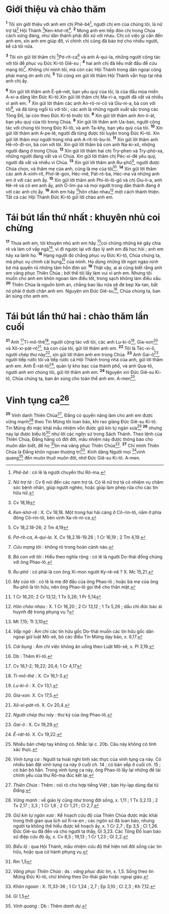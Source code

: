# Giới thiệu và chào thăm
<sup><b>1</b></sup> Tôi xin giới thiệu với anh em chị Phê-bê[^1], người chị em của chúng tôi, là nữ trợ tá[^2] Hội Thánh [^1*]Ken-khơ-rê[^3]. <sup><b>2</b></sup> Mong anh em tiếp đón chị trong Chúa cách xứng đáng, như dân thánh phải đối xử với nhau. Chị có việc gì cần đến anh em, xin anh em giúp đỡ, vì chính chị cũng đã bảo trợ cho nhiều người, kể cả tôi nữa.

<sup><b>3</b></sup> Tôi xin gửi lời thăm chị [^2*]Pơ-rít-ca[^4] và anh A-qui-la, những người cộng tác với tôi để phục vụ Đức Ki-tô Giê-su ; <sup><b>4</b></sup> hai anh chị đã liều mất đầu để cứu mạng tôi[^5]. Không chỉ mình tôi, mà còn các Hội Thánh trong dân ngoại cũng phải mang ơn anh chị. <sup><b>5</b></sup> Tôi cũng xin gửi lời thăm Hội Thánh vẫn họp tại nhà anh chị ấy.

<sup><b>6</b></sup> Xin gửi lời thăm anh Ê-pê-nét, bạn yêu quý của tôi, là của đầu mùa miền A-xi-a dâng lên Đức Ki-tô.Xin gửi lời thăm chị Ma-ri-a, người đã vất vả nhiều vì anh em. <sup><b>7</b></sup> Xin gửi lời thăm các anh An-rô-ni-cô và Giu-ni-a, bà con với tôi[^6], và đã từng ngồi tù với tôi ; các anh là những người xuất sắc trong các Tông Đồ, lại còn theo Đức Ki-tô trước tôi. <sup><b>8</b></sup> Xin gửi lời thăm anh Am-li-át, bạn yêu quý của tôi trong Chúa. <sup><b>9</b></sup> Xin gửi lời thăm anh Ua-ban, người cộng tác với chúng tôi trong Đức Ki-tô, và anh Ta-khy, bạn yêu quý của tôi. <sup><b>10</b></sup> Xin gửi lời thăm anh A-pe-lê, người đã từng được tôi luyện trong Đức Ki-tô. Xin gửi lời thăm mọi người trong nhà anh A-rít-tô-bu-lô. <sup><b>11</b></sup> Xin gửi lời thăm anh Hê-rô-đi-on, bà con với tôi. Xin gửi lời thăm bà con anh Na-ki-xô, những người đang ở trong Chúa. <sup><b>12</b></sup> Xin gửi lời thăm hai chị Try-phen và Try-phô-xa, những người đang vất vả vì Chúa. Xin gửi lời thăm chị Péc-xi-đê yêu quý, người đã vất vả nhiều vì Chúa. <sup><b>13</b></sup> Xin gửi lời thăm anh Ru-phô[^7], người được Chúa chọn, và thăm mẹ của anh, cũng là mẹ của tôi[^8]. <sup><b>14</b></sup> Xin gửi lời thăm các anh A-xinh-rít, Phơ-lê-gon, Héc-mê, Pát-rô-ba, Héc-ma và những anh em ở với các anh ấy. <sup><b>15</b></sup> Xin gửi lời thăm anh Phi-lô-lô-gô và chị Giu-li-a, anh Nê-rê và cô em anh ấy, anh Ô-lim-pa và mọi người trong dân thánh đang ở với các anh chị ấy. <sup><b>16</b></sup> Anh em hãy [^3*]hôn chào nhau[^9] một cách thánh thiện. Tất cả các Hội Thánh Đức Ki-tô gửi lời chào anh em.

# Tái bút lần thứ nhất : khuyên nhủ coi chừng
<sup><b>17</b></sup> Thưa anh em, tôi khuyên nhủ anh em hãy [^4*]coi chừng những kẻ gây chia rẽ và làm cớ vấp ngã[^10], vì đi ngược lại với đạo lý anh em đã học hỏi ; anh em hãy xa lánh họ. <sup><b>18</b></sup> Hạng người đó chẳng phục vụ Đức Ki-tô, Chúa chúng ta, mà phục vụ chính cái bụng[^11] của mình. Họ dùng những lời ngọt ngào nịnh bợ mà quyến rũ những tâm hồn đơn sơ. <sup><b>19</b></sup> Thật vậy, ai ai cũng biết rằng anh em vâng phục Thiên Chúa ; bởi thế tôi lấy làm vui vì anh em. Nhưng tôi muốn cho anh em khôn ngoan làm điều tốt, trong sạch không làm điều xấu. <sup><b>20</b></sup> Thiên Chúa là nguồn bình an, chẳng bao lâu nữa sẽ đè bẹp Xa-tan, bắt nó phải ở dưới chân anh em. Nguyện xin Đức Giê-su[^12], Chúa chúng ta, ban ân sủng cho anh em.

# Tái bút lần thứ hai : chào thăm lần cuối
<sup><b>21</b></sup> Anh [^5*]Ti-mô-thê[^13], người cộng tác với tôi, các anh Lu-ki-ô[^14], Gia-xon[^15] và Xô-xi-pát-rô[^16], bà con của tôi, gửi lời thăm anh em. <sup><b>22</b></sup> Tôi là Téc-xi-ô, người chép thư này[^17], xin gửi lời thăm anh em trong Chúa. <sup><b>23</b></sup> Anh Gai-ô[^18], người tiếp rước tôi và tiếp rước cả Hội Thánh trong nhà của anh, gửi lời thăm anh em. Anh Ê-rát-tô[^19], quản lý kho bạc của thành phố, và anh Qua-tô, người anh em chúng tôi, gửi lời thăm anh em. <sup><b>24</b></sup> Nguyện xin Đức Giê-su Ki-tô, Chúa chúng ta, ban ân sủng cho toàn thể anh em. A-men[^20].

# Vinh tụng ca[^21]
<sup><b>25</b></sup> Vinh danh Thiên Chúa[^22], Đấng có quyền năng làm cho anh em được vững mạnh[^23] theo Tin Mừng tôi loan báo, khi rao giảng Đức Giê-su Ki-tô. Tin Mừng đó mặc khải mầu nhiệm vốn được giữ kín tự ngàn xưa[^24] <sup><b>26</b></sup> nhưng nay lại được biểu lộ[^25] như lời các ngôn sứ trong Sách Thánh. Theo lệnh của Thiên Chúa, Đấng hằng có đời đời, mầu nhiệm này được thông báo cho muôn dân biết, để họ [^6*]tin mà vâng phục Thiên Chúa[^26]. <sup><b>27</b></sup> Chỉ mình Thiên Chúa là Đấng khôn ngoan thượng trí[^27]. Kính dâng Người mọi [^7*]vinh quang[^28] đến muôn thuở muôn đời, nhờ Đức Giê-su Ki-tô. A-men.

[^1]: <i>Phê-bê</i> : có lẽ là người chuyển thư Rô-ma.
[^2]: <i>Nữ trợ tá</i> : Cv 6 nói đến các nam trợ tá. Có lẽ nữ trợ tá có nhiệm vụ chăm sóc bệnh nhân, giúp người nghèo, hoặc giúp làm phép rửa cho các tín hữu nữ.
[^3]: <i>Ken-khơ-rê</i> : X. Cv 18,18. Một trong hai hải cảng ở Cô-rin-tô, nằm ở phía đông Cô-rin-tô, bên vịnh Xa-rô-ni-ca.
[^4]: <i>Pơ-rít-ca, A-qui-la.</i> X. Cv 18,2.18-19.26 ; 1 Cr 16,19 ; 2 Tm 4,19.
[^5]: <i>Cứu mạng tôi</i> : không rõ trong hoàn cảnh nào.
[^6]: <i>Bà con với tôi</i> : Hiểu theo nghĩa rộng : có lẽ là người Do-thái đồng chủng với ông Phao-lô.
[^7]: <i>Ru-phô</i> : có phải là con ông Xi-mon người Ky-rê-nê ? X. Mc 15,21.
[^8]: <i>Mẹ của tôi</i> : có lẽ là mẹ đỡ đầu của ông Phao-lô ; hoặc bà mẹ của ông Ru-phô là tín hữu, nên ông Phao-lô gọi thế cho thân mật.
[^9]: <i>Hôn chào nhau</i> : X. 1 Cr 16,20 ; 2 Cr 13,12 ; 1 Tx 5,26 ; dấu chỉ đức bác ái huynh đệ trong phụng vụ ?
[^10]: <i>Vấp ngã</i> : Ám chỉ các tín hữu gốc Do-thái muốn các tín hữu gốc dân ngoại giữ luật Mô-sê, bỏ các điều Tin Mừng dạy bảo, x. 6,17.
[^11]: <i>Cái bụng</i> : Ám chỉ việc không ăn uống theo Luật Mô-sê, x. Pl 3,19.
[^12]: Db : Thêm <i>Ki-tô</i>.
[^13]: <i>Ti-mô-thê</i> : X. Cv 16,1-3.
[^14]: <i>Lu-ki-ô</i> : X. Cv 13,1.
[^15]: <i>Gia-xon.</i> X. Cv 17,5.
[^16]: <i>Xô-xi-pát-rô</i>. X. Cv 20,4.
[^17]: <i>Người chép thư này</i> : thư ký của ông Phao-lô.
[^18]: <i>Gai-ô</i> : X. Cv 19,29.
[^19]: <i>Ê-rát-tô</i>. X. Cv 19,22.
[^20]: Nhiều bản chép tay không có. Nhắc lại c. 20b. Câu này không có tính xác thực.
[^21]: <i>Vinh tụng ca</i> : Người ta hoài nghi tính xác thực của vinh tụng ca này. Có nhiều bản đặt vinh tụng ca này ở cuối ch. 14 ; có bản xếp ở cuối ch. 15 ; có bản bỏ hẳn. Trong vinh tụng ca này, ông Phao-lô lấy lại những đề tài chính yếu của thư Rô-ma đúc kết lại.
[^22]: <i>Thiên Chúa</i> : Thêm : nói rõ cho hợp tiếng Việt ; bản Hy-lạp dùng đại từ <i>Đấng</i>.
[^23]: <i>Vững mạnh</i> : về giáo lý cũng như trong đời sống, x. 1,11 ; 1 Tx 3,2.13 ; 2 Tx 2,17 ; 3,3 ; 1 Cr 1,8 ; 2 Cr 1,21 ; Cl 2,7.
[^24]: <i>Giữ kín tự ngàn xưa</i> : Kế hoạch cứu độ của Thiên Chúa được mặc khải trong thời gian qua lịch sử Ít-ra-en ; các ngôn sứ đã loan báo, nhưng người ta không thể hiểu được kế hoạch ấy, x. 1 Cr 2,7 ; Ep 3,5 ; Cl 1,26. Đức Giê-su đã đến và cho người ta thấy, Gl 3,23. Các Tông Đồ loan báo sứ điệp cứu độ ấy, x. Cv 8,5 ; 19,13 ; 1 Cr 1,23 ; Gl 2,2.
[^25]: <i>Biểu lộ</i> : qua Hội Thánh, mầu nhiệm cứu độ thể hiện nơi đời sống các tín hữu, hoặc qua cử hành phụng vụ.
[^26]: <i>Vâng phục Thiên Chúa</i> : ds : <i>vâng phục đức tin</i>, x. 1,5. Sống theo tin Mừng Đức Ki-tô, chứ không theo Do-thái giáo hoặc ngoại giáo.
[^27]: <i>Khôn ngoan</i> : X. 11,33-36 ; 1 Cr 1,24 ; 2,7 ; Ep 3,10 ; Cl 2,3 ; Kh 7,12.
[^28]: <i>Vinh quang</i> : Db : Thêm <i>danh dự</i>.
[^1*]: Cv 18,18
[^2*]: Cv 18,2.18-26; 2 Tm 4,19
[^3*]: 1 Cr 16,20; 2 Cr 13,12; 1 Tx 5,26; 1 Pr 5,14
[^4*]: Mt 7,15; Tt 3,10
[^5*]: Cv 16,1-2; 19,22; 20,4; 1 Cr 4,17
[^6*]: Rm 1,5
[^7*]: Gl 1,5
